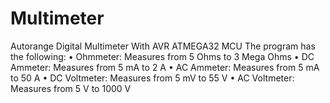 # Multimeter
Autorange Digital Multimeter With AVR ATMEGA32 MCU
The program has the following:
•  Ohmmeter: Measures from 5 Ohms to 3 Mega Ohms
•  DC Ammeter: Measures from 5 mA to 2 A
•  AC Ammeter: Measures from 5 mA to 50 A
•  DC Voltmeter: Measures from 5 mV to 55 V
•  AC Voltmeter: Measures from 5 V to 1000 V
